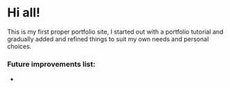 <h1>Hi all!</h1>

<p>This is my first proper portfolio site, I started out with a portfolio tutorial and gradually added and refined things to suit my own needs and personal choices.</p>

<h3>Future improvements list:</h3>
<ul>
	<li>
